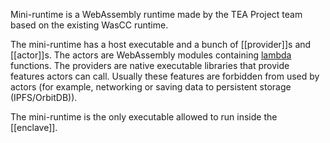 Mini-runtime is a WebAssembly runtime made by the TEA Project team based on the existing WasCC runtime.

The mini-runtime has a host executable and a bunch of [[provider]]s and [[actor]]s. The actors are WebAssembly modules containing [lambda](https://en.wikipedia.org/wiki/Lambda_calculus) functions. The providers are native executable libraries that provide features actors can call. Usually these features are forbidden from used by actors (for example, networking or saving data to persistent storage (IPFS/OrbitDB)).

The mini-runtime is the only executable allowed to run inside the [[enclave]]. 
